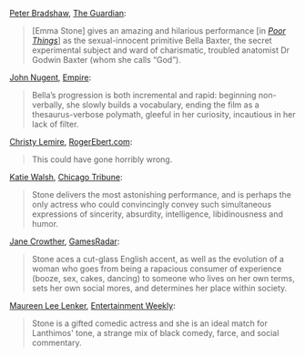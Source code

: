 <!-- Emma Stone -->
[Peter Bradshaw](https://twitter.com/PeterBradshaw1), [The Guardian](https://www.theguardian.com/film/2023/sep/01/poor-things-review-yorgos-lanthimos-emma-stone):

> [Emma Stone] gives an amazing and hilarious performance [in [_Poor Things_](/movies/792307)] as the sexual-innocent primitive Bella Baxter, the secret experimental subject and ward of charismatic, troubled anatomist Dr Godwin Baxter (whom she calls “God”).

[John Nugent](https://twitter.com/mr_nugent), [Empire](https://www.empireonline.com/movies/reviews/poor-things/):

> Bella’s progression is both incremental and rapid: beginning non-verbally, she slowly builds a vocabulary, ending the film as a thesaurus-verbose polymath, gleeful in her curiosity, incautious in her lack of filter.

[Christy Lemire](https://twitter.com/christylemire), [RogerEbert.com](https://www.rogerebert.com/reviews/poor-things-movie-review-2023):

> This could have gone horribly wrong.

[Katie Walsh](https://twitter.com/katiewalshstx), [Chicago Tribune](https://www.chicagotribune.com/entertainment/movies/ct-mov-poor-things-movie-review-20231207-d5jbuxqxmvgj5ldmunzpdylmli-story.html):

> Stone delivers the most astonishing performance, and is perhaps the only actress who could convincingly convey such simultaneous expressions of sincerity, absurdity, intelligence, libidinousness and humor.

[Jane Crowther](https://twitter.com/janevgcrowther), [GamesRadar](https://www.gamesradar.com/poor-things-review/):

> Stone aces a cut-glass English accent, as well as the evolution of a woman who goes from being a rapacious consumer of experience (booze, sex, cakes, dancing) to someone who lives on her own terms, sets her own social mores, and determines her place within society.

[Maureen Lee Lenker](https://twitter.com/themaureenlee), [Entertainment Weekly](https://ew.com/movies/movie-reviews/poor-things-review-yorgos-lanthimos-emma-stone-mark-ruffalo/):

> Stone is a gifted comedic actress and she is an ideal match for Lanthimos' tone, a strange mix of black comedy, farce, and social commentary.